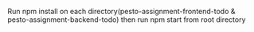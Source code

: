 Run npm install on each directory(pesto-assignment-frontend-todo & pesto-assignment-backend-todo) 
then run npm start from root directory